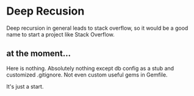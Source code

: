 # Deep Recusion

Deep recursion in general leads to stack overflow, so it would be a good
name to start a project like Stack Overflow.

## at the moment...

Here is nothing. Absolutely nothing except db config as a stub and customized
.gitignore. Not even custom useful gems in Gemfile.

It's just a start.
